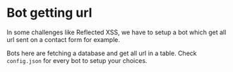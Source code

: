 # Bot getting url

In some challenges like Reflected XSS, we have to setup a bot which get all url sent on a contact form for example.

Bots here are fetching a database and get all url in a table. Check ``config.json`` for every bot to setup your choices.
